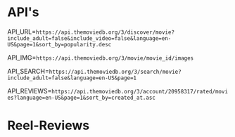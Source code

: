 <!-- # Getting ReelReviews Started with React #

The Movie Search App is a web application designed to help users search for movies by their titles. What sets this app apart is its ability to categorize and rate movies based on genre and age group. Users can enter the name of a movie they are interested in, and the app will fetch and display a list of matching movie titles from a movie database. Additionally, it categorizes these movies into genres and age ratings, providing a comprehensive movie search experience.

-->

# API's #

API_URL=`https://api.themoviedb.org/3/discover/movie?include_adult=false&include_video=false&language=en-US&page=1&sort_by=popularity.desc`

API_IMG=`https://api.themoviedb.org/3/movie/movie_id/images`

API_SEARCH=`https://api.themoviedb.org/3/search/movie?include_adult=false&language=en-US&page=1`

API_REVIEWS=`https://api.themoviedb.org/3/account/20958317/rated/movies?language=en-US&page=1&sort_by=created_at.asc`
# Reel-Reviews
